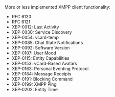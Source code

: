 More or less implemented XMPP client functionality:
* RFC 6120
* RFC 6121
* XEP-0012: Last Activity
* XEP-0030: Service Discovery
* XEP-0054: vcard-temp
* XEP-0085: Chat State Notifications
* XEP-0092: Software Version
* XEP-0107: User Mood
* XEP-0115: Entity Capabilities
* XEP-0153: vCard-Based Avatars
* XEP-0163: Personal Eventing Protocol
* XEP-0184: Message Receipts
* XEP-0191: Blocking Command
* XEP-0199: XMPP Ping
* XEP-0202: Entity Time
